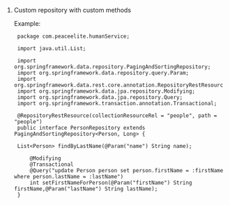 1. Custom repository with custom methods

	Example:
	
		package com.peaceelite.humanService;

		import java.util.List;

		import org.springframework.data.repository.PagingAndSortingRepository;
		import org.springframework.data.repository.query.Param;
		import org.springframework.data.rest.core.annotation.RepositoryRestResource;
		import org.springframework.data.jpa.repository.Modifying;
		import org.springframework.data.jpa.repository.Query;
		import org.springframework.transaction.annotation.Transactional;

		@RepositoryRestResource(collectionResourceRel = "people", path = "people")
		public interface PersonRepository extends PagingAndSortingRepository<Person, Long> {

		List<Person> findByLastName(@Param("name") String name);

			@Modifying
			@Transactional
			@Query("update Person person set person.firstName = :firstName where person.lastName = :lastName")
			int setFirstNameForPerson(@Param("firstName") String firstName,@Param("lastName") String lastName);
		}